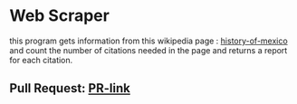 # Web Scraper

this program gets information from this wikipedia page : [history-of-mexico](https://en.wikipedia.org/wiki/History_of_Mexico) and count the number of citations needed in the page and returns a report for each citation.

## Pull Request: [PR-link](https://github.com/Tasneemalabsi/web-scraper/pull/1)
